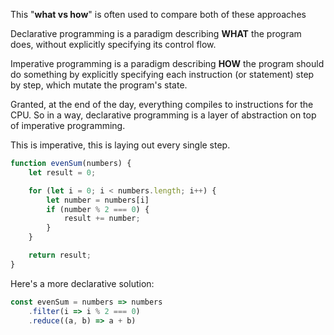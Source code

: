 This "**what vs how**" is often used to compare both of these approaches

Declarative programming is a paradigm describing **WHAT** the program does, without explicitly specifying its control flow.

Imperative programming is a paradigm describing **HOW** the program should do something by explicitly specifying each instruction (or statement) step by step, which mutate the program's state.

Granted, at the end of the day, everything compiles to instructions for the CPU. So in a way, declarative programming is a layer of abstraction on top of imperative programming.

This is imperative, this is laying out every single step.
```javascript
function evenSum(numbers) {
    let result = 0;

    for (let i = 0; i < numbers.length; i++) {
        let number = numbers[i]
        if (number % 2 === 0) {
            result += number;
        }
    }

    return result;
}
```

Here's a more declarative solution:
```javascript
const evenSum = numbers => numbers
    .filter(i => i % 2 === 0)
    .reduce((a, b) => a + b)

```